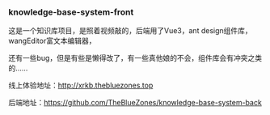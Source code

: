 ### knowledge-base-system-front

这是一个知识库项目，是照着视频敲的，后端用了Vue3，ant design组件库，wangEditor富文本编辑器，

还有一些bug，但是有些是懒得改了，有一些真他娘的不会，组件库会有冲突之类的……

线上体验地址：http://xrkb.thebluezones.top

后端地址：https://github.com/TheBlueZones/knowledge-base-system-back

